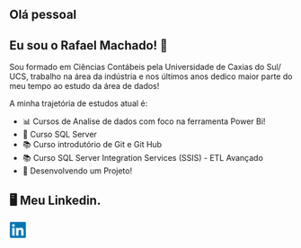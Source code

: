 
## Olá pessoal 


## Eu sou o Rafael Machado! 👋

Sou formado em Ciências Contábeis pela Universidade de Caxias do Sul/ UCS, trabalho na área da indústria e nos últimos anos dedico maior parte do meu tempo ao estudo da área de dados! 

A minha trajetória de estudos atual é: 

- 📊 Cursos de Analise de dados com foco na ferramenta Power Bi!
- 📜 Curso SQL Server
- 📚 Curso introdutório de Git e Git Hub
- 📚 Curso SQL Server Integration Services (SSIS) - ETL Avançado
- 🔭 Desenvolvendo um Projeto!


## 🖥 <b>Meu Linkedin.</b>  

<div align='Left'>
  <a href='https://www.linkedin.com/in/rafael-machado-dmn1' target='_blank'>
    <img alt='LinkedIn' height='30' width='30' src='https://raw.githubusercontent.com/devicons/devicon/master/icons/linkedin/linkedin-original.svg'/>
  </a>
</div>

